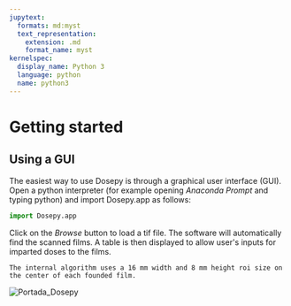 ```yaml
---
jupytext:
  formats: md:myst
  text_representation:
    extension: .md
    format_name: myst
kernelspec:
  display_name: Python 3
  language: python
  name: python3
---
```


# Getting started

## Using a GUI

The easiest way to use Dosepy is through a graphical user interface (GUI). Open a python interpreter (for example opening *Anaconda Prompt* and typing python) and import Dosepy.app as follows:

```python
import Dosepy.app
```

Click on the *Browse* button to load a tif file. The software will automatically find the scanned films. A table is then displayed to allow user's inputs for imparted doses to the films.

```{note}
The internal algorithm uses a 16 mm width and 8 mm height roi size on the center of each founded film.
```

![Portada_Dosepy](../assets/Calibration_tab.png)
